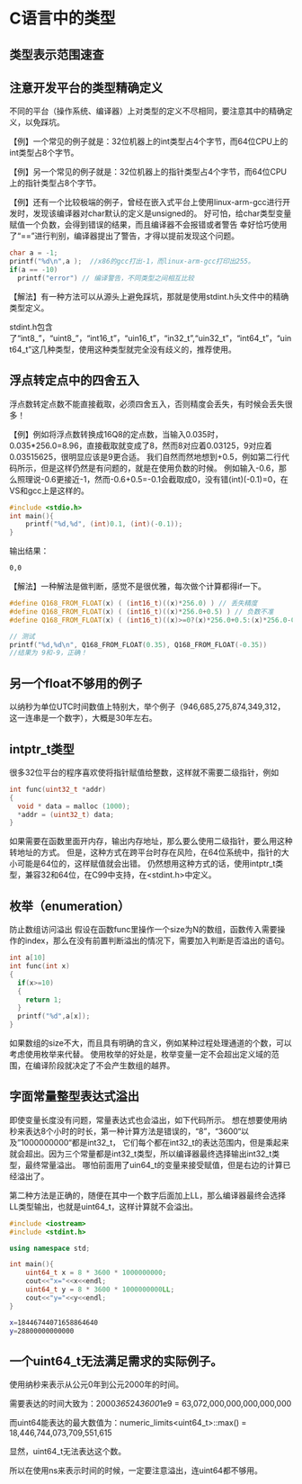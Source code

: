 # C语言中的类型


## 类型表示范围速查


## 注意开发平台的类型精确定义

不同的平台（操作系统、编译器）上对类型的定义不尽相同，要注意其中的精确定义，以免踩坑。

【例】一个常见的例子就是：32位机器上的int类型占4个字节，而64位CPU上的int类型占8个字节。

【例】另一个常见的例子就是：32位机器上的指针类型占4个字节，而64位CPU上的指针类型占8个字节。

【例】还有一个比较极端的例子，曾经在嵌入式平台上使用linux-arm-gcc进行开发时，发现该编译器对char默认的定义是unsigned的。
好可怕，给char类型变量赋值一个负数，会得到错误的结果，而且编译器不会报错或者警告
幸好恰巧使用了“==”进行判别，编译器提出了警告，才得以提前发现这个问题。

```cpp
char a = -1;
printf("%d\n",a );  //x86的gcc打出-1，而linux-arm-gcc打印出255。
if(a == -10)
  printf("error") // 编译警告，不同类型之间相互比较
```

【解法】有一种方法可以从源头上避免踩坑，那就是使用stdint.h头文件中的精确类型定义。

stdint.h包含了“int8_”，“uint8_”，“int16_t”，“uin16_t”，“in32_t”,“uin32_t”，“int64_t”，“uint64_t”这几种类型，使用这种类型就完全没有歧义的，推荐使用。



## 浮点转定点中的四舍五入

浮点数转定点数不能直接截取，必须四舍五入，否则精度会丢失，有时候会丢失很多！

【例】例如将浮点数转换成16Q8的定点数，当输入0.035时，0.035\*256.0=8.96，直接截取就变成了8，然而8对应着0.03125，9对应着0.03515625，很明显应该是9更合适。
我们自然而然地想到+0.5，例如第二行代码所示，但是这样仍然是有问题的，就是在使用负数的时候。
例如输入-0.6，那么照理说-0.6更接近-1，然而-0.6+0.5=-0.1会截取成0，没有错(int)(-0.1)=0，在VS和gcc上是这样的。

```cpp
#include <stdio.h>
int main(){
    printf("%d,%d", (int)0.1, (int)(-0.1));
}
```

输出结果：

```bash
0,0
```

【解法】一种解法是做判断，感觉不是很优雅，每次做个计算都得if一下。

```cpp
#define Q168_FROM_FLOAT(x) ( (int16_t)((x)*256.0) ) // 丢失精度
#define Q168_FROM_FLOAT(x) ( (int16_t)((x)*256.0+0.5) ) // 负数不准
#define Q168_FROM_FLOAT(x) ( (int16_t)((x)>=0?(x)*256.0+0.5:(x)*256.0-0.5) ) //完美

// 测试
printf("%d,%d\n", Q168_FROM_FLOAT(0.35), Q168_FROM_FLOAT(-0.35))
//结果为 9和-9，正确！
```


## 另一个float不够用的例子
以纳秒为单位UTC时间数值上特别大，举个例子（946,685,275,874,349,312，这一连串是一个数字），大概是30年左右。


## intptr_t类型
很多32位平台的程序喜欢使将指针赋值给整数，这样就不需要二级指针，例如

```cpp
int func(uint32_t *addr)
{
  void * data = malloc (1000);
  *addr = (uint32_t) data;
}
```
如果需要在函数里面开内存，输出内存地址，那么要么使用二级指针，要么用这种转地址的方式。
但是，这种方式在跨平台时存在风险，在64位系统中，指针的大小可能是64位的，这样赋值就会出错。
仍然想用这种方式的话，使用intptr_t类型，兼容32和64位，在C99中支持，在<stdint.h>中定义。


## 枚举（enumeration）

防止数组访问溢出
假设在函数func里操作一个size为N的数组，函数传入需要操作的index，那么在没有前置判断溢出的情况下，需要加入判断是否溢出的语句。
```cpp
int a[10]
int func(int x)
{
  if(x>=10)
  {
    return 1;
  }
  printf("%d",a[x]);
}
```
如果数组的size不大，而且具有明确的含义，例如某种过程处理通道的个数，可以考虑使用枚举来代替。
使用枚举的好处是，枚举变量一定不会超出定义域的范围，在编译阶段就决定了不会产生数组的越界。


## 字面常量整型表达式溢出

即使变量长度没有问题，常量表达式也会溢出，如下代码所示。
想在想要使用纳秒来表达8个小时的时长，第一种计算方法是错误的，“8”，“3600“以及”1000000000“都是int32_t，
它们每个都在int32_t的表达范围内，但是乘起来就会超出。因为三个常量都是int32_t类型，所以编译器最终选择输出int32_t类型，最终常量溢出。
哪怕前面用了uin64_t的变量来接受赋值，但是右边的计算已经溢出了。

第二种方法是正确的，随便在其中一个数字后面加上LL，那么编译器最终会选择LL类型输出，也就是uint64_t，这样计算就不会溢出。

```cpp
#include <iostream>
#include <stdint.h>

using namespace std;

int main(){
    uint64_t x = 8 * 3600 * 1000000000;
    cout<<"x="<<x<<endl;
    uint64_t y = 8 * 3600 * 1000000000LL;
    cout<<"y="<<y<<endl;
}
```

```bash
x=18446744071658864640
y=28800000000000
```


## 一个uint64_t无法满足需求的实际例子。

使用纳秒来表示从公元0年到公元2000年的时间。

需要表达的时间大致为：2000*365*24*3600*1e9 = 63,072,000,000,000,000,000

而uint64能表达的最大数值为：numeric_limits<uint64_t>::max() = 18,446,744,073,709,551,615

显然，uint64_t无法表达这个数。

所以在使用ns来表示时间的时候，一定要注意溢出，连uint64都不够用。
